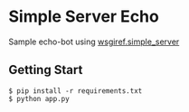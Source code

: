 # Simple Server Echo

Sample echo-bot using [wsgiref.simple_server](http://docs.python.jp/2/library/wsgiref.html)

## Getting Start

```
$ pip install -r requirements.txt
$ python app.py
```


